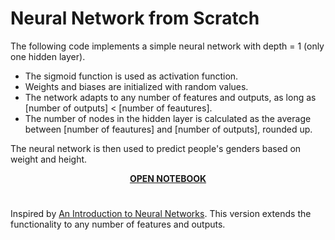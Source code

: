 # Neural Network from Scratch
The following code implements a simple neural network with depth = 1 (only one hidden layer). 
* The sigmoid function is used as activation function.
* Weights and biases are initialized with random values.
* The network adapts to any number of features and outputs, as long as [number of outputs] < [number of feautures]. 
* The number of nodes in the hidden layer is calculated as the average between [number of feautures]  and [number of outputs], rounded up.

The neural network is then used to predict people's genders based on weight and height.

<p align="center">
  <a href="https://github.com/ivan-svetlich/neural_network_from_scratch/blob/main/neural_network.ipynb"><b>OPEN NOTEBOOK</b></a>
</p>

# 
Inspired by [An Introduction to Neural Networks](https://victorzhou.com/blog/intro-to-neural-networks/). This version extends the functionality to any number of features and outputs.
